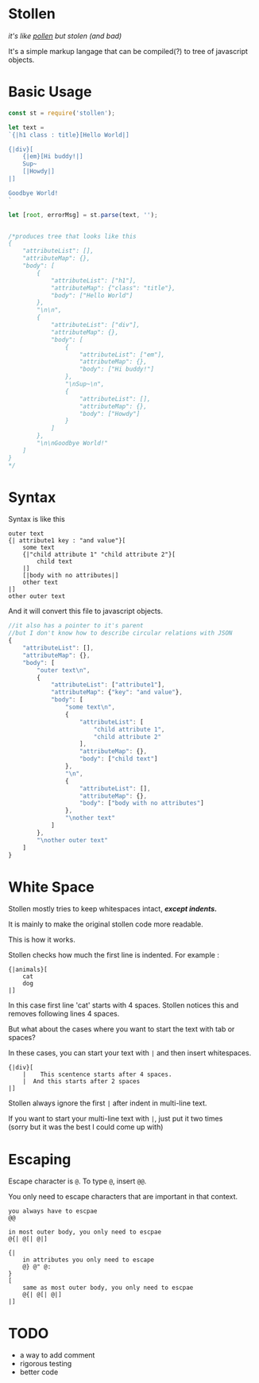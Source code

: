 # Stollen

*it's like [pollen](https://git.matthewbutterick.com/mbutterick/pollen) but stolen (and bad)*

It's a simple markup langage that can be compiled(?) to tree of javascript objects.

# Basic Usage

```javascript
const st = require('stollen');

let text = 
`{|h1 class : title}[Hello World|]

{|div}[
    {|em}[Hi buddy!|]
    Sup~
    [|Howdy|]
|]

Goodbye World!
`

let [root, errorMsg] = st.parse(text, '');


/*produces tree that looks like this
{
    "attributeList": [],
    "attributeMap": {},
    "body": [
        {
            "attributeList": ["h1"],
            "attributeMap": {"class": "title"},
            "body": ["Hello World"]
        },
        "\n\n",
        {
            "attributeList": ["div"],
            "attributeMap": {},
            "body": [
                {
                    "attributeList": ["em"],
                    "attributeMap": {},
                    "body": ["Hi buddy!"]
                },
                "\nSup~\n",
                {
                    "attributeList": [],
                    "attributeMap": {},
                    "body": ["Howdy"]
                }
            ]
        },
        "\n\nGoodbye World!"
    ]
}
*/
```

# Syntax
Syntax is like this

```
outer text
{| attribute1 key : "and value"}[
    some text
    {|"child attribute 1" "child attribute 2"}[
        child text
    |]
    [|body with no attributes|]
    other text
|]
other outer text
```

And it will convert this file to javascript objects.

```javascript
//it also has a pointer to it's parent
//but I don't know how to describe circular relations with JSON
{
    "attributeList": [],
    "attributeMap": {},
    "body": [
        "outer text\n",
        {
            "attributeList": ["attribute1"],
            "attributeMap": {"key": "and value"},
            "body": [
                "some text\n",
                {
                    "attributeList": [
                        "child attribute 1",
                        "child attribute 2"
                    ],
                    "attributeMap": {},
                    "body": ["child text"]
                },
                "\n",
                {
                    "attributeList": [],
                    "attributeMap": {},
                    "body": ["body with no attributes"]
                },
                "\nother text"
            ]
        },
        "\nother outer text"
    ]
}
```

# White Space

Stollen mostly tries to keep whitespaces intact, ***except indents.***

It is mainly to make the original stollen code more readable.

This is how it works.

Stollen checks how much the first line is indented. For example :
```
{|animals}[
    cat
    dog
|]
```
In this case first line 'cat' starts with 4 spaces.
Stollen notices this and removes following lines 4 spaces.

But what about the cases where you want to start the text with tab or spaces?

In these cases, you can start your text with `|` and then insert whitespaces.

```
{|div}[
    |    This scentence starts after 4 spaces.
    |  And this starts after 2 spaces
|]
```

Stollen always ignore the first `|` after indent in multi-line text.

If you want to start your multi-line text with `|`, just put it two times   
(sorry but it was the best I could come up with)

# Escaping

Escape character is `@`. To type `@`, insert `@@`.

You only need to escape characters that are important in that context.

```
you always have to escpae
@@

in most outer body, you only need to escpae
@{| @[| @|]

{|
    in attributes you only need to escape
    @} @" @:
}
[
    same as most outer body, you only need to escpae
    @{| @[| @|]
|]
```

# TODO

* a way to add comment
* rigorous testing
* better code